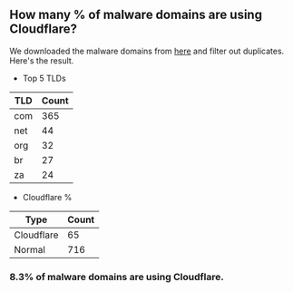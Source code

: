 ## How many % of malware domains are using Cloudflare?


We downloaded the malware domains from [here](https://urlhaus.abuse.ch) and filter out duplicates.
Here's the result.


[//]: # (start replacement)


- Top 5 TLDs

| TLD | Count |
| --- | --- |
| com | 365 |
| net | 44 |
| org | 32 |
| br | 27 |
| za | 24 |


- Cloudflare %

| Type | Count |
| --- | --- |
| Cloudflare | 65 |
| Normal | 716 |


### 8.3% of malware domains are using Cloudflare.